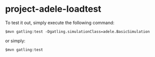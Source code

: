 project-adele-loadtest
======================

To test it out, simply execute the following command:

    $mvn gatling:test -Dgatling.simulationClass=adele.BasicSimulation

or simply:

    $mvn gatling:test